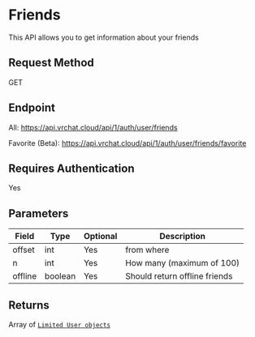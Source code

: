 # Friends

This API allows you to get information about your friends

## Request Method
GET

## Endpoint
All: https://api.vrchat.cloud/api/1/auth/user/friends

Favorite (Beta): https://api.vrchat.cloud/api/1/auth/user/friends/favorite

## Requires Authentication
Yes

## Parameters

Field | Type | Optional | Description
------|------|----------|------------
offset | int | Yes | from where
n | int | Yes | How many (maximum of 100)
offline | boolean | Yes | Should return offline friends

## Returns

Array of [`Limited User objects`](Objects/User.md?id=limited-user-object)
